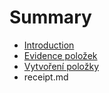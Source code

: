 # Summary

* [Introduction](README.md)
* [Evidence položek](inventory.md)
* [Vytvoření položky](inventory/create.md)
* receipt.md

